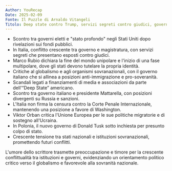 ```yaml
---
Author: YouRecap
Date: 2025-02-09
Fonte: Il Puzzle di Arnaldo Vitangeli
Titolo: Deep state contro Trump, servizi segreti contro giudici, governi contro UE: è scontro tra poteri
---
```


- Scontro tra governi eletti e "stato profondo" negli Stati Uniti dopo rivelazioni sui fondi pubblici.
- In Italia, conflitto crescente tra governo e magistratura, con servizi segreti che presentano esposti contro giudici.
- Marco Rubio dichiara la fine del mondo unipolare e l'inizio di una fase multipolare, dove gli stati devono tutelare la propria identità.
- Critiche al globalismo e agli organismi sovranazionali, con il governo italiano che si allinea a posizioni anti-immigrazione e pro-soveranità.
- Scandali legati a finanziamenti di media e associazioni da parte dell'“Deep State” americano.
- Scontro tra governo italiano e presidente Mattarella, con posizioni divergenti su Russia e sanzioni.
- L'Italia non firma la censura contro la Corte Penale Internazionale, mantenendo una posizione a favore di Washington.
- Viktor Orban critica l'Unione Europea per le sue politiche migratorie e di sostegno all'Ucraina.
- In Polonia, il nuovo governo di Donald Tusk sotto inchiesta per presunto colpo di stato.
- Crescente tensione tra stati nazionali e istituzioni sovranazionali, promettendo futuri conflitti.

L'umore dello scrittore trasmette preoccupazione e timore per la crescente conflittualità tra istituzioni e governi, evidenziando un orientamento politico critico verso il globalismo e favorevole alla sovranità nazionale.
